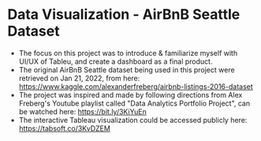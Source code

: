 # Data Visualization - AirBnB Seattle Dataset

- The focus on this project was to introduce & familiarize myself with UI/UX of Tableu, and create a dashboard as a final product.
- The original AirBnB Seattle dataset being used in this project were retrieved on Jan 21, 2022, from here: https://www.kaggle.com/alexanderfreberg/airbnb-listings-2016-dataset
- The project was inspired and made by following directions from Alex Freberg's Youtube playlist called "Data Analytics Portfolio Project", can be watched here: https://bit.ly/3KiYuEn
- The interactive Tableau visualization could be accessed publicly here: https://tabsoft.co/3KvDZEM
